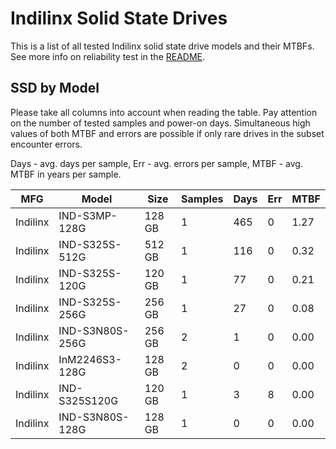 Indilinx Solid State Drives
===========================

This is a list of all tested Indilinx solid state drive models and their MTBFs. See
more info on reliability test in the [README](https://github.com/linuxhw/SMART).

SSD by Model
------------

Please take all columns into account when reading the table. Pay attention on the
number of tested samples and power-on days. Simultaneous high values of both MTBF
and errors are possible if only rare drives in the subset encounter errors.

Days - avg. days per sample,
Err  - avg. errors per sample,
MTBF - avg. MTBF in years per sample.

| MFG       | Model              | Size   | Samples | Days  | Err   | MTBF |
|-----------|--------------------|--------|---------|-------|-------|------|
| Indilinx  | IND-S3MP-128G      | 128 GB | 1       | 465   | 0     | 1.27   |
| Indilinx  | IND-S325S-512G     | 512 GB | 1       | 116   | 0     | 0.32   |
| Indilinx  | IND-S325S-120G     | 120 GB | 1       | 77    | 0     | 0.21   |
| Indilinx  | IND-S325S-256G     | 256 GB | 1       | 27    | 0     | 0.08   |
| Indilinx  | IND-S3N80S-256G    | 256 GB | 2       | 1     | 0     | 0.00   |
| Indilinx  | InM2246S3-128G     | 128 GB | 2       | 0     | 0     | 0.00   |
| Indilinx  | IND-S325S120G      | 120 GB | 1       | 3     | 8     | 0.00   |
| Indilinx  | IND-S3N80S-128G    | 128 GB | 1       | 0     | 0     | 0.00   |
